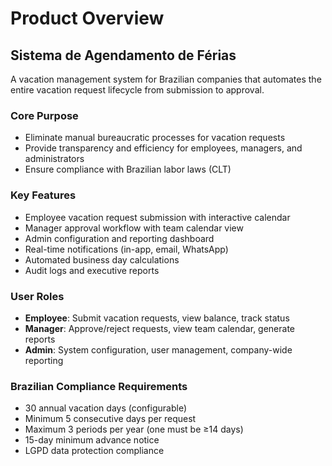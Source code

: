 # Product Overview

## Sistema de Agendamento de Férias

A vacation management system for Brazilian companies that automates the entire vacation request lifecycle from submission to approval.

### Core Purpose
- Eliminate manual bureaucratic processes for vacation requests
- Provide transparency and efficiency for employees, managers, and administrators
- Ensure compliance with Brazilian labor laws (CLT)

### Key Features
- Employee vacation request submission with interactive calendar
- Manager approval workflow with team calendar view
- Admin configuration and reporting dashboard
- Real-time notifications (in-app, email, WhatsApp)
- Automated business day calculations
- Audit logs and executive reports

### User Roles
- **Employee**: Submit vacation requests, view balance, track status
- **Manager**: Approve/reject requests, view team calendar, generate reports
- **Admin**: System configuration, user management, company-wide reporting

### Brazilian Compliance Requirements
- 30 annual vacation days (configurable)
- Minimum 5 consecutive days per request
- Maximum 3 periods per year (one must be ≥14 days)
- 15-day minimum advance notice
- LGPD data protection compliance